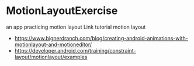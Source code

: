 # MotionLayoutExercise
an app practicing motion layout
Link tutorial motion layout
 * https://www.bignerdranch.com/blog/creating-android-animations-with-motionlayout-and-motioneditor/
 * https://developer.android.com/training/constraint-layout/motionlayout/examples